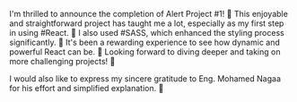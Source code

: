
I'm thrilled to announce the completion of Alert Project #1! 🎉
This enjoyable and straightforward project has taught me a lot, especially as my first step in using #React. 🚀
I also used #SASS, which enhanced the styling process significantly. 🎨
It's been a rewarding experience to see how dynamic and powerful React can be. 🌟
Looking forward to diving deeper and taking on more challenging projects! 💪

I would also like to express my sincere gratitude to Eng. Mohamed Nagaa for his effort and simplified explanation. 🙏
